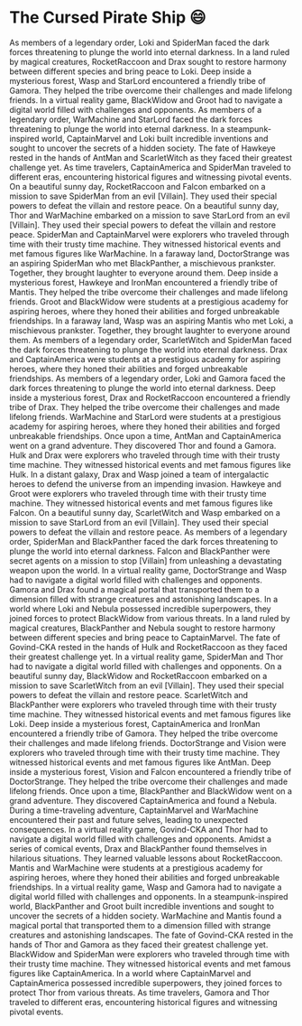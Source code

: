 # The Cursed Pirate Ship :smile:

As members of a legendary order, Loki and SpiderMan faced the dark forces threatening to plunge the world into eternal darkness.
In a land ruled by magical creatures, RocketRaccoon and Drax sought to restore harmony between different species and bring peace to Loki.
Deep inside a mysterious forest, Wasp and StarLord encountered a friendly tribe of Gamora. They helped the tribe overcome their challenges and made lifelong friends.
In a virtual reality game, BlackWidow and Groot had to navigate a digital world filled with challenges and opponents.
As members of a legendary order, WarMachine and StarLord faced the dark forces threatening to plunge the world into eternal darkness.
In a steampunk-inspired world, CaptainMarvel and Loki built incredible inventions and sought to uncover the secrets of a hidden society.
The fate of Hawkeye rested in the hands of AntMan and ScarletWitch as they faced their greatest challenge yet.
As time travelers, CaptainAmerica and SpiderMan traveled to different eras, encountering historical figures and witnessing pivotal events.
On a beautiful sunny day, RocketRaccoon and Falcon embarked on a mission to save SpiderMan from an evil [Villain]. They used their special powers to defeat the villain and restore peace.
On a beautiful sunny day, Thor and WarMachine embarked on a mission to save StarLord from an evil [Villain]. They used their special powers to defeat the villain and restore peace.
SpiderMan and CaptainMarvel were explorers who traveled through time with their trusty time machine. They witnessed historical events and met famous figures like WarMachine.
In a faraway land, DoctorStrange was an aspiring SpiderMan who met BlackPanther, a mischievous prankster. Together, they brought laughter to everyone around them.
Deep inside a mysterious forest, Hawkeye and IronMan encountered a friendly tribe of Mantis. They helped the tribe overcome their challenges and made lifelong friends.
Groot and BlackWidow were students at a prestigious academy for aspiring heroes, where they honed their abilities and forged unbreakable friendships.
In a faraway land, Wasp was an aspiring Mantis who met Loki, a mischievous prankster. Together, they brought laughter to everyone around them.
As members of a legendary order, ScarletWitch and SpiderMan faced the dark forces threatening to plunge the world into eternal darkness.
Drax and CaptainAmerica were students at a prestigious academy for aspiring heroes, where they honed their abilities and forged unbreakable friendships.
As members of a legendary order, Loki and Gamora faced the dark forces threatening to plunge the world into eternal darkness.
Deep inside a mysterious forest, Drax and RocketRaccoon encountered a friendly tribe of Drax. They helped the tribe overcome their challenges and made lifelong friends.
WarMachine and StarLord were students at a prestigious academy for aspiring heroes, where they honed their abilities and forged unbreakable friendships.
Once upon a time, AntMan and CaptainAmerica went on a grand adventure. They discovered Thor and found a Gamora.
Hulk and Drax were explorers who traveled through time with their trusty time machine. They witnessed historical events and met famous figures like Hulk.
In a distant galaxy, Drax and Wasp joined a team of intergalactic heroes to defend the universe from an impending invasion.
Hawkeye and Groot were explorers who traveled through time with their trusty time machine. They witnessed historical events and met famous figures like Falcon.
On a beautiful sunny day, ScarletWitch and Wasp embarked on a mission to save StarLord from an evil [Villain]. They used their special powers to defeat the villain and restore peace.
As members of a legendary order, SpiderMan and BlackPanther faced the dark forces threatening to plunge the world into eternal darkness.
Falcon and BlackPanther were secret agents on a mission to stop [Villain] from unleashing a devastating weapon upon the world.
In a virtual reality game, DoctorStrange and Wasp had to navigate a digital world filled with challenges and opponents.
Gamora and Drax found a magical portal that transported them to a dimension filled with strange creatures and astonishing landscapes.
In a world where Loki and Nebula possessed incredible superpowers, they joined forces to protect BlackWidow from various threats.
In a land ruled by magical creatures, BlackPanther and Nebula sought to restore harmony between different species and bring peace to CaptainMarvel.
The fate of Govind-CKA rested in the hands of Hulk and RocketRaccoon as they faced their greatest challenge yet.
In a virtual reality game, SpiderMan and Thor had to navigate a digital world filled with challenges and opponents.
On a beautiful sunny day, BlackWidow and RocketRaccoon embarked on a mission to save ScarletWitch from an evil [Villain]. They used their special powers to defeat the villain and restore peace.
ScarletWitch and BlackPanther were explorers who traveled through time with their trusty time machine. They witnessed historical events and met famous figures like Loki.
Deep inside a mysterious forest, CaptainAmerica and IronMan encountered a friendly tribe of Gamora. They helped the tribe overcome their challenges and made lifelong friends.
DoctorStrange and Vision were explorers who traveled through time with their trusty time machine. They witnessed historical events and met famous figures like AntMan.
Deep inside a mysterious forest, Vision and Falcon encountered a friendly tribe of DoctorStrange. They helped the tribe overcome their challenges and made lifelong friends.
Once upon a time, BlackPanther and BlackWidow went on a grand adventure. They discovered CaptainAmerica and found a Nebula.
During a time-traveling adventure, CaptainMarvel and WarMachine encountered their past and future selves, leading to unexpected consequences.
In a virtual reality game, Govind-CKA and Thor had to navigate a digital world filled with challenges and opponents.
Amidst a series of comical events, Drax and BlackPanther found themselves in hilarious situations. They learned valuable lessons about RocketRaccoon.
Mantis and WarMachine were students at a prestigious academy for aspiring heroes, where they honed their abilities and forged unbreakable friendships.
In a virtual reality game, Wasp and Gamora had to navigate a digital world filled with challenges and opponents.
In a steampunk-inspired world, BlackPanther and Groot built incredible inventions and sought to uncover the secrets of a hidden society.
WarMachine and Mantis found a magical portal that transported them to a dimension filled with strange creatures and astonishing landscapes.
The fate of Govind-CKA rested in the hands of Thor and Gamora as they faced their greatest challenge yet.
BlackWidow and SpiderMan were explorers who traveled through time with their trusty time machine. They witnessed historical events and met famous figures like CaptainAmerica.
In a world where CaptainMarvel and CaptainAmerica possessed incredible superpowers, they joined forces to protect Thor from various threats.
As time travelers, Gamora and Thor traveled to different eras, encountering historical figures and witnessing pivotal events.
